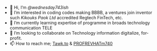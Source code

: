 - 👋 Hi, I’m *@wednesday743ish*
- 👀 I’m interested in coding codes making BBBB, a ventures join inventor such *Kikouks Paok Ltd* accredited Regtech FinTech, etc.
- 🌱 I’m currently learning expertise of programme in broads technology communication TELE
- 💞️ I’m looking to collaborate on Technology information digitalize, for-profit.
- 📫 How to reach me; 
[Tawk.to](https://tawk.to/wednesday743ish) &
[PROFREVHATm740](https://profrevhatm740.chatango.com)



<!---
wednesday743ish/wednesday743ish is a ✨ special ✨ repository because its `README.md` (this file) appears on your GitHub profile.
You can click the Preview link to take a look at your changes.
--->
